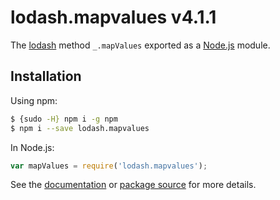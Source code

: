# lodash.mapvalues v4.1.1

The [lodash](https://lodash.com/) method `_.mapValues` exported as a [Node.js](https://nodejs.org/) module.

## Installation

Using npm:
```bash
$ {sudo -H} npm i -g npm
$ npm i --save lodash.mapvalues
```

In Node.js:
```js
var mapValues = require('lodash.mapvalues');
```

See the [documentation](https://lodash.com/docs#mapValues) or [package source](https://github.com/lodash/lodash/blob/4.1.1-npm-packages/lodash.mapvalues) for more details.
